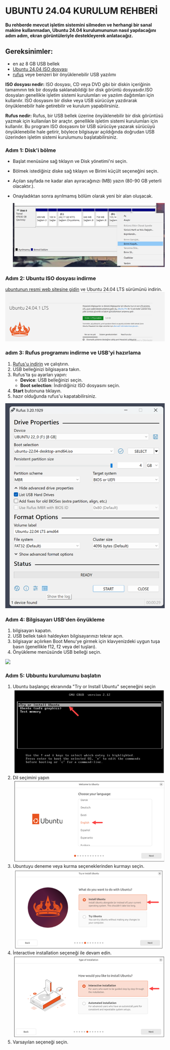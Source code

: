 # UBUNTU 24.04 KURULUM REHBERİ
**Bu rehberde mevcut işletim sistemini silmeden ve herhangi bir sanal makine kullanmadan, Ubuntu 24.04 kurulumununun nasıl yapılacağını adım adım, ekran görüntüleriyle destekleyerek anlatacağız.**
## Gereksinimler:
- en az 8 GB USB bellek
- [Ubuntu 24.04 ISO dosyası](https://ubuntu.com/download/desktop)
- [rufus](https://rufus.ie/tr/) veye benzeri bir önyüklenebilir USB yazılımı


**ISO dosyası nedir:**
  ISO dosyası, CD veya DVD gibi bir diskin içeriğinin tamamının tek bir dosyda saklanabildiği bir disk görüntü dosyasıdır.ISO dosyaları genellikle işletim sistemi kurulumları ve yazılım dağıtımları için kullanılır.
  ISO dosyasını bir diske veya USB sürücüye yazdırarak önyüklenebilir hale getirebilir ve kurulum yapabilirsiniz.

**Rufus nedir:**
Rufus, bir USB bellek üzerine önyüklenebilir bir disk görüntüsü yazmak için kullanılan bir araçtır. genellikle işletim sistemi kurulumları için kullanılır. Bu program ISO dosyasını bir USB sürücüye yazarak sürücüyü önyüklenebilie hale getirir, böylece bilgisayar açıldığında doğrudan USB üzerinden işletim sistemi kurulumunu başlatabilirsiniz.

### Adım 1: Disk'i bölme
- Başlat menüsüne sağ tıklayın ve Disk yönetimi'ni seçin.
- Bölmek istediğiniz diske sağ tıklayın ve Birimi küçült seçeneğini seçin.
- Açılan sayfada ne kadar alan ayıracağınızı (MB) yazın (80-90 GB yeterli olacaktır.).
- Onayladıktan sonra ayrılmamış bölüm olarak yeni bir alan oluşacak.

  ![](https://github.com/Misracan165/ubuntu/blob/main/images/images/Ekran%20g%C3%B6r%C3%BCnt%C3%BCs%C3%BC%202024-10-26%20162406.png)

### Adım 2: Ubuntu ISO dosyası indirme
  [ubuntunun resmi web sitesine gidin](https://ubuntu.com/download/desktop) ve Ubuntu 24.04 LTS sürümünü indirin.
  ![](https://github.com/Misracan165/ubuntu/blob/main/images/images/Ekran%20g%C3%B6r%C3%BCnt%C3%BCs%C3%BC%202024-10-27%20141428.png)

### adım 3: Rufus programını indirme ve USB'yi hazırlama
1. [Rufus'u indirin](https://rufus.ie/tr/) ve çalıştırın.
2. USB belleğinizi bilgisayara takın.
3. Rufus'ta şu ayarları yapın:
   - **Device**: USB belleğinizi seçin.
   - **Boot selection**: İndirdiğiniz ISO dosyasını seçin.
4. **Start** butonuna tıklayın.
5. hazır olduğunda rufus'u kapatabilirsiniz.
   
![](https://github.com/Misracan165/ubuntu/blob/main/images/images/Ekran%20g%C3%B6r%C3%BCnt%C3%BCs%C3%BC%202024-10-27%20142538.png)

### Adım 4: Bilgisayarı USB'den önyükleme
1. bilgisayarı kapatın.
2. USB bellek takılı haldeyken bilgisayarınızı tekrar açın.
3. bilgisayar açılırken Boot Menu'ye girmek için klavyenizdeki uygun tuşa basın (genellikle f12, f2 veya del tuşları).
4. Önyükleme menüsünde USB belleği seçin.

![](https://github.com/Misracan165/ubuntu/blob/main/WhatsApp%20G%C3%B6rsel%202024-10-27%20saat%2021.29.55_447a5286.jpg)

### Adım 5: Ubbuntu kurulumunu başlatın
1. Ubuntu başlangıç ekranında "Try or Install Ubuntu" seçeneğini seçin
   ![](https://github.com/Misracan165/ubuntu/blob/main/images/images/Ekran%20g%C3%B6r%C3%BCnt%C3%BCs%C3%BC%202024-10-27%20144611.png)
2. Dil seçimini yapın
   ![](https://github.com/Misracan165/ubuntu/blob/main/images/images/Ekran%20g%C3%B6r%C3%BCnt%C3%BCs%C3%BC%202024-10-27%20144640.png)
3. Ubuntuyu deneme veya kurma seçeneklerinden kurmayı seçin.
   ![](https://github.com/Misracan165/ubuntu/blob/main/images/images/Ekran%20g%C3%B6r%C3%BCnt%C3%BCs%C3%BC%202024-10-27%20145406.png)
4. İnteractive installation seçeneği ile devam edin.
   ![](https://github.com/Misracan165/ubuntu/blob/main/images/images/Ekran%20g%C3%B6r%C3%BCnt%C3%BCs%C3%BC%202024-10-27%20145451.png)
5. Varsayılan seçeneği seçin.
   ![]()

    








